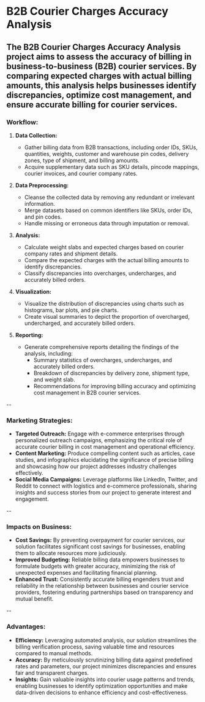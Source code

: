 # B2B Courier Charges Accuracy Analysis

The B2B Courier Charges Accuracy Analysis project aims to assess the accuracy of billing in business-to-business (B2B) courier services. By comparing expected charges with actual billing amounts, this analysis helps businesses identify discrepancies, optimize cost management, and ensure accurate billing for courier services.
-- 
### Workflow:
1. **Data Collection:**
   - Gather billing data from B2B transactions, including order IDs, SKUs, quantities, weights, customer and warehouse pin codes, delivery zones, type of shipment, and billing amounts.
   - Acquire supplementary data such as SKU details, pincode mappings, courier invoices, and courier company rates.

2. **Data Preprocessing:**
   - Cleanse the collected data by removing any redundant or irrelevant information.
   - Merge datasets based on common identifiers like SKUs, order IDs, and pin codes.
   - Handle missing or erroneous data through imputation or removal.
   
3. **Analysis:**
   - Calculate weight slabs and expected charges based on courier company rates and shipment details.
   - Compare the expected charges with the actual billing amounts to identify discrepancies.
   - Classify discrepancies into overcharges, undercharges, and accurately billed orders.
   
4. **Visualization:**
   - Visualize the distribution of discrepancies using charts such as histograms, bar plots, and pie charts.
   - Create visual summaries to depict the proportion of overcharged, undercharged, and accurately billed orders.
   
5. **Reporting:**
   - Generate comprehensive reports detailing the findings of the analysis, including:
     - Summary statistics of overcharges, undercharges, and accurately billed orders.
     - Breakdown of discrepancies by delivery zone, shipment type, and weight slab.
     - Recommendations for improving billing accuracy and optimizing cost management in B2B courier services.

-- 

### Marketing Strategies:
- **Targeted Outreach:** Engage with e-commerce enterprises through personalized outreach campaigns, emphasizing the critical role of accurate courier billing in cost management and operational efficiency.
- **Content Marketing:** Produce compelling content such as articles, case studies, and infographics elucidating the significance of precise billing and showcasing how our project addresses industry challenges effectively.
- **Social Media Campaigns:** Leverage platforms like LinkedIn, Twitter, and Reddit to connect with logistics and e-commerce professionals, sharing insights and success stories from our project to generate interest and engagement.

--
### Impacts on Business:
- **Cost Savings:** By preventing overpayment for courier services, our solution facilitates significant cost savings for businesses, enabling them to allocate resources more judiciously.
- **Improved Budgeting:** Reliable billing data empowers businesses to formulate budgets with greater accuracy, minimizing the risk of unexpected expenses and facilitating financial planning.
- **Enhanced Trust:** Consistently accurate billing engenders trust and reliability in the relationship between businesses and courier service providers, fostering enduring partnerships based on transparency and mutual benefit.

--
### Advantages:
- **Efficiency:** Leveraging automated analysis, our solution streamlines the billing verification process, saving valuable time and resources compared to manual methods.
- **Accuracy:** By meticulously scrutinizing billing data against predefined rates and parameters, our project minimizes discrepancies and ensures fair and transparent charges.
- **Insights:** Gain valuable insights into courier usage patterns and trends, enabling businesses to identify optimization opportunities and make data-driven decisions to enhance efficiency and cost-effectiveness.
